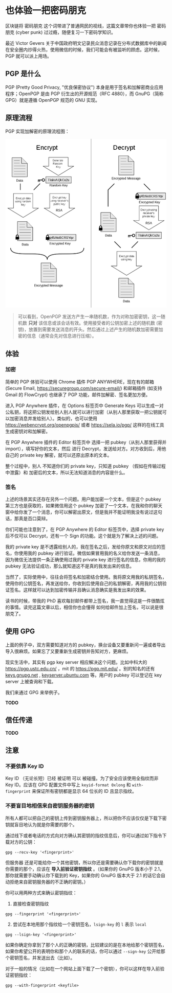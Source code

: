 # 也体验一把密码朋克

<!-- TODO
+ https://www.google.com/search?q=pgp%E6%8C%87%E7%BA%B9&oq=pgp%E6%8C%87%E7%BA%B9&aqs=chrome..69i57.746j0j7&sourceid=chrome&ie=UTF-8
+ https://jin-yang.github.io/post/security-pgp-introduce.html
+ https://tomli.blog/pgp
+ http://www.ruanyifeng.com/blog/2013/07/gpg.html
+ https://www.jianshu.com/p/0e1e66423055
+ https://zh.moegirl.org/zh-hant/Help:PGP%E4%BD%BF%E7%94%A8%E6%96%B9%E6%B3%95
+ https://nova.moe/openpgp-best-practices-keyserver-and-configuration/
+ https://wiki.debian.org/Keysigning#Step_5:_Hand_out_your_key.27s_fingerprint
+ https://www.debian.org/events/keysigning
+ http://www.queen.clara.net/pgp/art4.html
 -->

区块链将 密码朋克 这个词带进了普通网民的视线，这篇文章带你也体验一把 密码朋克 (cyber punk) 过过瘾，随便复习一下密码学知识。

最近 Victor Gevers 关于中国政府明文记录民众消息记录在分布式数据库中的新闻在安全圈内炒得火热，使用微信的时候，我们可能会有被监听的顾虑。这时候，PGP 就可以派上用场。


## PGP 是什么
PGP (Pretty Good Privacy, "优良保密协议") 本身是用于签名和加解密商业应用程序；OpenPGP 是由 PGP 衍生出的开源规范（RFC 4880），而 GnuPG（简称 GPG）就是遵循 OpenPGP 规范的 GNU 实现。

## 原理流程

PGP 实现加解密的原理流程图：

![PGP](/img/pgp/PGP_diagram.png)

> 可以看到，OpenPGP 发送方产生一串随机数，作为对称加密密钥，这一随机数 __只对__ 该信息或该会话有效。使用接受者的公钥加密上述的随机数 (密钥)，放置到需要发送消息的开头。然后通过上述产生的随机数加密需要加密的信息（通常会先对信息进行压缩）。

## 体验

### 加密

简单的 PGP 体验可以使用 Chrome 插件 PGP ANYWHERE，现在有的邮箱 (Secure Email, https://securegroup.com/secure-email/) 和邮箱插件 (如支持 Gmail 的 FlowCrypt) 也继承了 PGP 功能，邮件加解密、签名更加方便。

进入 PGP Anywhere 插件，在 Options 标签页中 Generate Keys 可以生成一对公私钥，将这把公钥发给别人别人就可以进行加密（从别人那里获取一把公钥就可以加密消息并发给别人）。类似的，也可以使用 https://webencrypt.org/openpgpjs/ 或者 https://sela.io/pgp/ 这样的在线工具生成密钥对和加解密。

在 PGP Anywhere 插件的 Editor 标签页中 选择一把 pubkey（从别人那里获得并 import），填写好你的文本，然后 进行 Decrypt，发送给对方。对方收到后，用他自己的 private key 解密，就可以还原出原本的文本。

整个过程中，别人 不知道你们的 private key，只知道 pubkey （假如在传输过程中泄露）和 加密后的文本，所以无法知道消息的内容是什么。


### 签名

上述的场景其实还存在另外一个问题。用户能加密一个文本，但是这个 pubkey 第三方也是获取的，如果微信用这个 pubkey 加密了一个文本，在我和你的聊天窗中给你发了一个消息，你可以解密出原文，但是我并不能证明我没有说过这句话，那真是百口莫辩。

你们可能也注意到了，在 PGP Anywhere 的 Editor 标签页中，选择 private key 后不仅可以 Decrypt，还有一个 Sign 的功能。这个就是为了解决上述的问题。

我的 private key 是不透露给别人的，我在签名之后，发给你原文和原文对应的签名，你使用我的 pubkey 进行验证。微信如果冒用我的名义给你发送一条消息，因为微信无法提供一条正确使用过我的  private key 进行签名的信息，你用的我的 pubkey 无法验证成功，那么就知道这不是真的我发出来的信息。

当然了，实际使用中，往往会将签名和加密结合使用。我将原文用我的私钥签名，使用你的公钥签名，再发送给你，你收到后使用自己的私钥解密，再用我的公钥验证签名。这样就可以达到加密传输并且确认消息确实是我发出来的效果。

读书的时候，带我的 PhD 喜欢每封邮件都带上签名，我一直觉得这是一件很酷炫的事情。读完这篇文章以后，相信你也会懂得 如何给邮件加上签名，可以说是很朋克了。


## 使用 GPG

上面的例子中，双方需要知道对方的 pubkey，换台设备又要重新问一遍或者导出导入很麻烦。如果忘了又要重新生成密钥并告知对方，更麻烦。

现实生活中，其实有 pgp key server 相应解决这个问题。比如中科大的 https://pgp.ustc.edu.cn/ ，mit 的 https://pgp.mit.edu/ 。别的知名的还有 [keys.gnupg.net](keys.gnupg.net) , [keyserver.ubuntu.com](keyserver.ubuntu.com) 等。用户的 pubkey 可以登记在 key server 上被查询和下载。

我们来通过 GPG 来举例子。

__TODO__


<!-- 
+ asc
+ email
+ revoke
+ key server
 -->

## 信任传递

__TODO__


## 注意

### 不要依靠 Key ID
Key ID （无论长短）已经 被证明 可以 被碰撞。为了安全应该使用全指纹而非 Key ID。应该在 GPG 配置文件中写上 `keyid-format 0xlong` 和 `with-fingerprint` 来保证所有密钥都是显示 64 位长的 ID 且显示指纹。


### 不要盲目地相信来自密钥服务器的密钥

所有人都可以把自己的密钥上传到密钥服务器上，所以把你不应该仅仅是下载下密钥就盲目地认为就是你需要的那个。

通过线下或者电话的方式向对方确认其密钥的指纹信息后，你可以通过如下指令下载对方的公钥：

```
gpg --recv-key '<fingerprint>'
```

但服务器 还是可能给你一个其他密钥，所以你还是需要确认你下载你的密钥就是你需要的那个，应该在 __导入前验证密钥指纹__ 。（如果你的 GnuPG 版本小于 2.1，那你就需要手动确认你下载到的 Key，如果你的 GnuPG 版本大于 2.1 的话它会自动拒绝来自密钥服务器的不正确的密钥。）

你可以用两种方式来确认密钥指纹：

1. 直接检查密钥指纹
```
gpg --fingerprint '<fingerprint>'
```
2. 尝试在本地用那个指纹给一个密钥签名，`lsign-key` 的 `l` 表示 `local`
```
gpg --lsign-key '<fingerprint>'
```

如果你确定你拿到了那个人的正确的密钥，比较建议的是在本地给那个密钥签名，如果你希望公开的表明你和那个人的联系的话，你可以通过 `--sign-key` 公开给那个密钥签名，并发送出去（比如）。


对于一般的情况（比如在一个网站上面下载了一个密钥），你可以这样在导入前验证密钥指纹：

```
gpg --with-fingerprint <keyfile>
```
